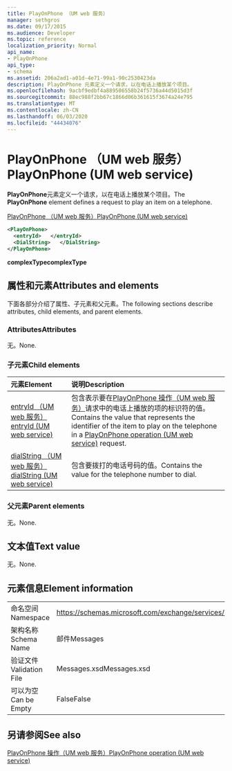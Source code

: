 ```yaml
---
title: PlayOnPhone （UM web 服务）
manager: sethgros
ms.date: 09/17/2015
ms.audience: Developer
ms.topic: reference
localization_priority: Normal
api_name:
- PlayOnPhone
api_type:
- schema
ms.assetid: 206a2ad1-a01d-4e71-99a1-90c2530423da
description: PlayOnPhone 元素定义一个请求，以在电话上播放某个项目。
ms.openlocfilehash: 9acbf9edbf4a889506558b24f5736a44d5015d3f
ms.sourcegitcommit: 88ec988f2bb67c1866d06b361615f3674a24e795
ms.translationtype: MT
ms.contentlocale: zh-CN
ms.lasthandoff: 06/03/2020
ms.locfileid: "44434076"
---
```

# <a name="playonphone-um-web-service"></a><span data-ttu-id="263d6-103">PlayOnPhone （UM web 服务）</span><span class="sxs-lookup"><span data-stu-id="263d6-103">PlayOnPhone (UM web service)</span></span>

<span data-ttu-id="263d6-104">**PlayOnPhone**元素定义一个请求，以在电话上播放某个项目。</span><span class="sxs-lookup"><span data-stu-id="263d6-104">The **PlayOnPhone** element defines a request to play an item on a telephone.</span></span> 
  
[<span data-ttu-id="263d6-105">PlayOnPhone （UM web 服务）</span><span class="sxs-lookup"><span data-stu-id="263d6-105">PlayOnPhone (UM web service)</span></span>](playonphone-um-web-service.md)
  
```xml
<PlayOnPhone>
  <entryId>   </entryId>
  <DialString>   </DialString>
</PlayOnPhone>
```

 <span data-ttu-id="263d6-106">**complexType**</span><span class="sxs-lookup"><span data-stu-id="263d6-106">**complexType**</span></span>
## <a name="attributes-and-elements"></a><span data-ttu-id="263d6-107">属性和元素</span><span class="sxs-lookup"><span data-stu-id="263d6-107">Attributes and elements</span></span>

<span data-ttu-id="263d6-108">下面各部分介绍了属性、子元素和父元素。</span><span class="sxs-lookup"><span data-stu-id="263d6-108">The following sections describe attributes, child elements, and parent elements.</span></span>
  
### <a name="attributes"></a><span data-ttu-id="263d6-109">Attributes</span><span class="sxs-lookup"><span data-stu-id="263d6-109">Attributes</span></span>

<span data-ttu-id="263d6-110">无。</span><span class="sxs-lookup"><span data-stu-id="263d6-110">None.</span></span>
  
### <a name="child-elements"></a><span data-ttu-id="263d6-111">子元素</span><span class="sxs-lookup"><span data-stu-id="263d6-111">Child elements</span></span>

|<span data-ttu-id="263d6-112">**元素**</span><span class="sxs-lookup"><span data-stu-id="263d6-112">**Element**</span></span>|<span data-ttu-id="263d6-113">**说明**</span><span class="sxs-lookup"><span data-stu-id="263d6-113">**Description**</span></span>|
|:-----|:-----|
|[<span data-ttu-id="263d6-114">entryId （UM web 服务）</span><span class="sxs-lookup"><span data-stu-id="263d6-114">entryId (UM web service)</span></span>](entryid-um-web-service.md) <br/> |<span data-ttu-id="263d6-115">包含表示要在[PlayOnPhone 操作（UM web 服务）](playonphone-operation-um-web-service.md)请求中的电话上播放的项的标识符的值。</span><span class="sxs-lookup"><span data-stu-id="263d6-115">Contains the value that represents the identifier of the item to play on the telephone in a [PlayOnPhone operation (UM web service)](playonphone-operation-um-web-service.md) request.</span></span>  <br/> |
|[<span data-ttu-id="263d6-116">dialString （UM web 服务）</span><span class="sxs-lookup"><span data-stu-id="263d6-116">dialString (UM web service)</span></span>](dialstring-um-web-service.md) <br/> |<span data-ttu-id="263d6-117">包含要拨打的电话号码的值。</span><span class="sxs-lookup"><span data-stu-id="263d6-117">Contains the value for the telephone number to dial.</span></span>  <br/> |
   
### <a name="parent-elements"></a><span data-ttu-id="263d6-118">父元素</span><span class="sxs-lookup"><span data-stu-id="263d6-118">Parent elements</span></span>

<span data-ttu-id="263d6-119">无。</span><span class="sxs-lookup"><span data-stu-id="263d6-119">None.</span></span>
  
## <a name="text-value"></a><span data-ttu-id="263d6-120">文本值</span><span class="sxs-lookup"><span data-stu-id="263d6-120">Text value</span></span>

<span data-ttu-id="263d6-121">无。</span><span class="sxs-lookup"><span data-stu-id="263d6-121">None.</span></span>
  
## <a name="element-information"></a><span data-ttu-id="263d6-122">元素信息</span><span class="sxs-lookup"><span data-stu-id="263d6-122">Element information</span></span>

|||
|:-----|:-----|
|<span data-ttu-id="263d6-123">命名空间</span><span class="sxs-lookup"><span data-stu-id="263d6-123">Namespace</span></span>  <br/> |https://schemas.microsoft.com/exchange/services/2006/messages  <br/> |
|<span data-ttu-id="263d6-124">架构名称</span><span class="sxs-lookup"><span data-stu-id="263d6-124">Schema Name</span></span>  <br/> |<span data-ttu-id="263d6-125">邮件</span><span class="sxs-lookup"><span data-stu-id="263d6-125">Messages</span></span>  <br/> |
|<span data-ttu-id="263d6-126">验证文件</span><span class="sxs-lookup"><span data-stu-id="263d6-126">Validation File</span></span>  <br/> |<span data-ttu-id="263d6-127">Messages.xsd</span><span class="sxs-lookup"><span data-stu-id="263d6-127">Messages.xsd</span></span>  <br/> |
|<span data-ttu-id="263d6-128">可以为空</span><span class="sxs-lookup"><span data-stu-id="263d6-128">Can be Empty</span></span>  <br/> |<span data-ttu-id="263d6-129">False</span><span class="sxs-lookup"><span data-stu-id="263d6-129">False</span></span>  <br/> |
   
## <a name="see-also"></a><span data-ttu-id="263d6-130">另请参阅</span><span class="sxs-lookup"><span data-stu-id="263d6-130">See also</span></span>



[<span data-ttu-id="263d6-131">PlayOnPhone 操作（UM web 服务）</span><span class="sxs-lookup"><span data-stu-id="263d6-131">PlayOnPhone operation (UM web service)</span></span>](playonphone-operation-um-web-service.md)

